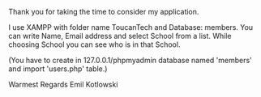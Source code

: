 Thank you for taking the time to consider my application.

I use XAMPP with folder name ToucanTech and Database: members.
You can write Name, Email address and select School from a list.
While choosing School you can see who is in that School.


(You have to create in 127.0.0.1/phpmyadmin database named 'members' and import 'users.php' table.)

Warmest Regards 
Emil Kotlowski
